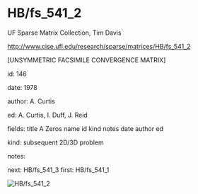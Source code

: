 # HB/fs_541_2

 UF Sparse Matrix Collection, Tim Davis

 http://www.cise.ufl.edu/research/sparse/matrices/HB/fs_541_2

 [UNSYMMETRIC FACSIMILE CONVERGENCE MATRIX]

 id: 146

 date: 1978

 author: A. Curtis

 ed: A. Curtis, I. Duff, J. Reid

 fields: title A Zeros name id kind notes date author ed

 kind: subsequent 2D/3D problem

 notes:

 next: HB/fs_541_3 first: HB/fs_541_1

![HB/fs_541_2](http://www2.research.att.com/~yifanhu/GALLERY/GRAPHS/GIF_SMALL/HB@fs_541_2.gif)